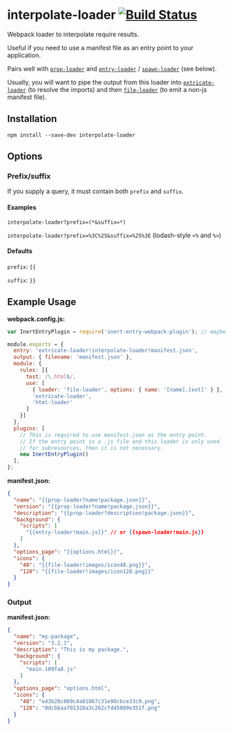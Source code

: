 # interpolate-loader [![Build Status](https://travis-ci.org/erikdesjardins/interpolate-loader.svg?branch=master)](https://travis-ci.org/erikdesjardins/interpolate-loader)

Webpack loader to interpolate require results.

Useful if you need to use a manifest file as an entry point to your application.

Pairs well with [`prop-loader`](https://github.com/erikdesjardins/prop-loader) and [`entry-loader`](https://github.com/eoin/entry-loader) / [`spawn-loader`](https://github.com/erikdesjardins/spawn-loader) (see below).

Usually, you will want to pipe the output from this loader into [`extricate-loader`](https://github.com/erikdesjardins/extricate-loader) (to resolve the imports) and then [`file-loader`](https://github.com/webpack/file-loader) (to emit a non-js manifest file).

## Installation

`npm install --save-dev interpolate-loader`

## Options

### Prefix/suffix

If you supply a query, it must contain both `prefix` and `suffix`.

#### Examples

`interpolate-loader?prefix=(*&suffix=*)`

`interpolate-loader?prefix=%3C%25&suffix=%25%3E` (lodash-style `<%` and `%>`)

#### Defaults

`prefix`: `{{`

`suffix`: `}}`

## Example Usage

**webpack.config.js:**

```js
var InertEntryPlugin = require('inert-entry-webpack-plugin'); // maybe unnecessary, see below

module.exports = {
  entry: 'extricate-loader!interpolate-loader!manifest.json',
  output: { filename: 'manifest.json' },
  module: {
    rules: [{
      test: /\.html$/,
      use: [
        { loader: 'file-loader', options: { name: '[name].[ext]' } },
        'extricate-loader',
        'html-loader'
      ]
    }]
  },
  plugins: [
  	// This is required to use manifest.json as the entry point.
  	// If the entry point is a .js file and this loader is only used
  	// for subresources, then it is not necessary.
  	new InertEntryPlugin()
  ],
};
```

**manifest.json:**

```json
{
  "name": "{{prop-loader?name!package.json}}",
  "version": "{{prop-loader?name!package.json}}",
  "description": "{{prop-loader?description!package.json}}",
  "background": {
    "scripts": [
      "{{entry-loader!main.js}}" // or {{spawn-loader!main.js}}
    ]
  },
  "options_page": "{{options.html}}",
  "icons": {
    "48": "{{file-loader!images/icon48.png}}",
    "128": "{{file-loader!images/icon128.png}}"
  }
}
```

### Output

**manifest.json:**
```json
{
  "name": "my-package",
  "version": "3.2.1",
  "description": "This is my package.",
  "background": {
    "scripts": [
      "main.109fa8.js"
    ]
  },
  "options_page": "options.html",
  "icons": {
    "48": "e43b20c069c4a01867c31e98cbce33c9.png",
    "128": "0dcbbaa701328a3c262cfd45869e351f.png"
  }
}
```
